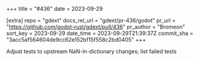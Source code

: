+++
title = "#436"
date = 2023-09-29

[extra]
repo = "gdext"
docs_rel_url = "gdext/pr-436/godot"
pr_url = "https://github.com/godot-rust/gdext/pull/436"
pr_author = "Bromeon"
sort_key = 2023-09-29
date_time = 2023-09-29T21:39:37Z
commit_sha = "3acc5af564604de9cc62e152bf15f558c2bd0405"
+++

Adjust tests to upstream NaN-in-dictionary changes; list failed tests
